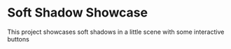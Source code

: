 # Soft Shadow Showcase
This project showcases soft shadows in a little scene with some interactive buttons
